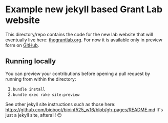 # Example new jekyll based Grant Lab website 

This directory/repo contains the code for the new lab website that will eventually live here: [thegrantlab.org](http://thegrantlab.org/). For now it is available only in preview form on  [GitHub](http://bioboot.github.io/newlabsite/).


## Running locally

You can preview your contributions before opening a pull request by running from within the directory:

1. `bundle install`
2. `bundle exec rake site:preview`

See other jekyll site instructions such as those here: <https://github.com/bioboot/bioinf525_w16/blob/gh-pages/README.md> 
It's just a jekyll site, afterall! :wink:
